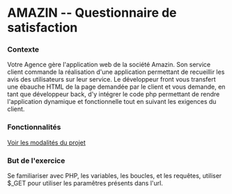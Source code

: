 # AMAZIN -- Questionnaire de satisfaction

### Contexte

Votre Agence gère l'application web de la société Amazin. Son service client commande la réalisation d'une application
permettant de recueillir les avis des utilisateurs sur leur service.
Le développeur front vous transfert une ébauche HTML de la page demandée par le client et vous demande, en tant que
développeur back, d'y intégrer le code php permettant de rendre l'application dynamique et fonctionnelle tout en suivant
les exigences du client.

### Fonctionnalités

[Voir les modalités du projet](Projet_php_GET.pdf)

### But de l'exercice

Se familiariser avec PHP, les variables, les boucles, et les requêtes, utiliser $\_GET pour utiliser les paramêtres présents dans l'url.

